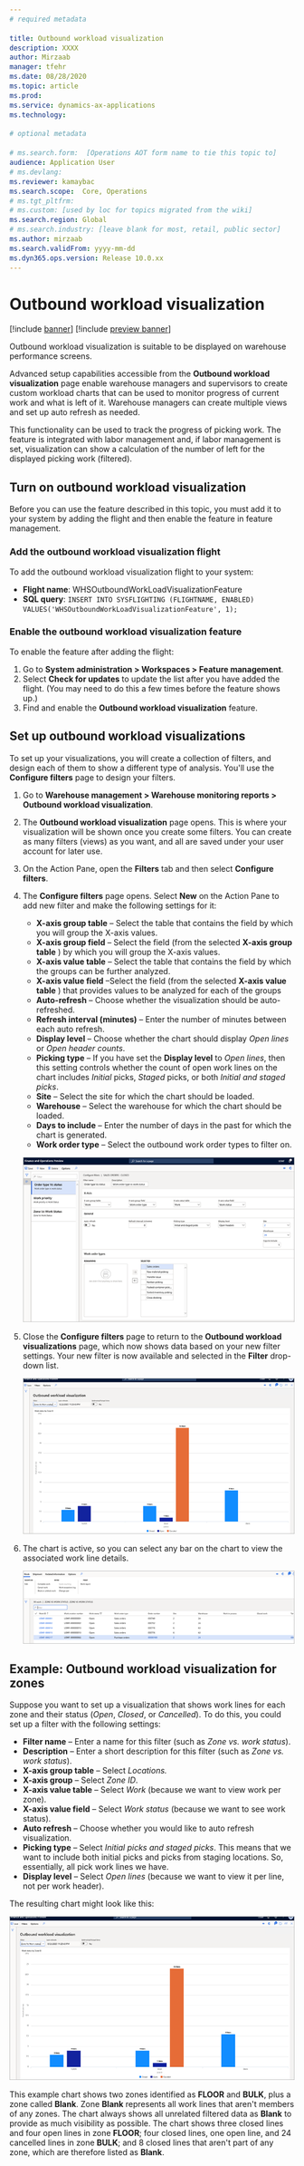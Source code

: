 ```yaml
---
# required metadata

title: Outbound workload visualization
description: XXXX
author: Mirzaab
manager: tfehr
ms.date: 08/28/2020
ms.topic: article
ms.prod: 
ms.service: dynamics-ax-applications
ms.technology: 

# optional metadata

# ms.search.form:  [Operations AOT form name to tie this topic to]
audience: Application User
# ms.devlang: 
ms.reviewer: kamaybac
ms.search.scope:  Core, Operations
# ms.tgt_pltfrm: 
# ms.custom: [used by loc for topics migrated from the wiki]
ms.search.region: Global
# ms.search.industry: [leave blank for most, retail, public sector]
ms.author: mirzaab
ms.search.validFrom: yyyy-mm-dd
ms.dyn365.ops.version: Release 10.0.xx
---
```


# Outbound workload visualization

[!include [banner](../includes/banner.md)]
[!include [preview banner](../includes/preview-banner.md)]
<!-- KFM: I think this is a preview feature, so I added the preview banner. Please confirm. -->

Outbound workload visualization is suitable to be displayed on warehouse performance screens.

Advanced setup capabilities accessible from the **Outbound workload visualization** page enable warehouse managers and supervisors to create custom workload charts that can be used to monitor progress of current work and what is left of it. Warehouse managers can create multiple views and set up auto refresh as needed.

This functionality can be used to track the progress of picking work. The feature is integrated with labor management and, if labor management is set, visualization can show a calculation of the number of left for the displayed picking work (filtered).

## Turn on outbound workload visualization

Before you can use the feature described in this topic, you must add it to your system by adding the flight and then enable the feature in feature management.

### Add the outbound workload visualization flight

To add the outbound workload visualization flight to your system:

- **Flight name**: WHSOutboundWorkLoadVisualizationFeature
- **SQL query**: `INSERT INTO SYSFLIGHTING (FLIGHTNAME, ENABLED) VALUES('WHSOutboundWorkLoadVisualizationFeature', 1);`

<!-- KFM: I borrowed this SQL query from somewhere else. Please confirm. Also, we really should not publish documentation for flighted features. Ideally, we should be able to delete this before we publish. -->

### Enable the outbound workload visualization feature 

To enable the feature after adding the flight:

1. Go to **System administration > Workspaces > Feature management**.
1. Select **Check for updates** to update the list after you have added the flight. (You may need to do this a few times before the feature shows up.)
1. Find and enable the **Outbound workload visualization** feature.

## Set up outbound workload visualizations

To set up your visualizations, you will create a collection of filters, and design each of them to show a different type of analysis. You'll use the **Configure filters** page to design your filters.

1. Go to **Warehouse management \> Warehouse monitoring reports \> Outbound workload visualization**.

1. The **Outbound workload visualization** page opens. This is where your visualization will be shown once you create some filters. You can create as many filters (views) as you want, and all are saved under your user account for later use. <!-- KFM: Does this mean that other users won't be able to see my filters? All users must create their own? -->

1. On the Action Pane, open the **Filters** tab and then select **Configure filters**.

1. The **Configure filters** page opens. Select **New** on the Action Pane to add new filter and make the following settings for it: <!-- KFM: I'm guessing about this. Also, we should describe the **Estimated/Actual time** setting -->

    - **X-axis group table** – Select the table that contains the field by which you will group the X-axis values.
    - **X-axis group field** – Select the field (from the selected **X-axis group table** ) by which you will group the X-axis values.
    - **X-axis value table** – Select the table that contains the field by which the groups can be further analyzed.
    - **X-axis value field** –Select the field (from the selected **X-axis value table** ) that provides values to be analyzed for each of the groups
    - **Auto-refresh** – Choose whether the visualization should be auto-refreshed.
    - **Refresh interval (minutes)** – Enter the number of minutes between each auto refresh.
    - **Display level** – Choose whether the chart should display _Open lines_ or _Open header counts_.
    - **Picking type** – If you have set the **Display level** to _Open lines_, then this setting controls whether the count of open work lines on the chart includes _Initial_ picks, _Staged_ picks, or both _Initial and staged picks_.
    - **Site** – Select the site for which the chart should be loaded.
    - **Warehouse** – Select the warehouse for which the chart should be loaded.
    - **Days to include** – Enter the number of days in the past for which the chart is generated.
    - **Work order type** – Select the outbound work order types to filter on.

    ![Configure filters](media/work-viz-filters-1.png "Configure filters")

1. Close the **Configure filters** page to return to the **Outbound workload visualizations** page, which now shows data based on your new filter settings. Your new filter is now available and selected in the **Filter** drop-down list.

    ![Example visualization](media/work-viz-chart.png "Example visualization")

1. The chart is active, so you can select any bar on the chart to view the associated work line details.

    ![Work line details](media/work-viz-work-details.png "Work line details")

## Example: Outbound workload visualization for zones

Suppose you want to set up a visualization that shows work lines for each zone and their status (_Open_, _Closed_, or _Cancelled_). To do this, you could set up a filter with the following settings:
 
- **Filter name** – Enter a name for this filter (such as _Zone vs. work status_).
- **Description** – Enter a short description for this filter (such as _Zone vs. work status_).
- **X-axis group table** – Select _Locations._
- **X-axis group** – Select _Zone ID_.
- **X-axis value table** – Select _Work_ (because we want to view work per zone).
- **X-axis value field** – Select _Work status_ (because we want to see work status).
- **Auto refresh** – Choose whether you would like to auto refresh visualization.
- **Picking type** – Select _Initial picks and staged picks_. This means that we want to include both initial picks and picks from staging locations. So, essentially, all pick work lines we have.
- **Display level** – Select _Open lines_ (because we want to view it per line, not per work header).

The resulting chart might look like this:

![Example visualization](media/work-viz-chart.png "Example visualization")

This example chart shows two zones identified as **FLOOR** and **BULK**, plus a zone called **Blank**. Zone **Blank** represents all work lines that aren't members of any zones. The chart always shows all unrelated filtered data as **Blank** to provide as much visibility as possible. The chart shows three closed lines and four open lines in zone **FLOOR**; four closed lines, one open line, and 24 cancelled lines in zone **BULK**; and 8 closed lines that aren't part of any zone, which are therefore listed as **Blank**.